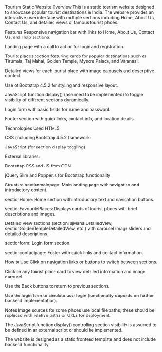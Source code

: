 Tourism Static Website
Overview
This is a static tourism website designed to showcase popular tourist destinations in India. The website provides an interactive user interface with multiple sections including Home, About Us, Contact Us, and detailed views of famous tourist places.

Features
Responsive navigation bar with links to Home, About Us, Contact Us, and Help sections.

Landing page with a call to action for login and registration.

Tourist places section featuring cards for popular destinations such as Tirumala, Taj Mahal, Golden Temple, Mysore Palace, and Varanasi.

Detailed views for each tourist place with image carousels and descriptive content.

Use of Bootstrap 4.5.2 for styling and responsive layout.

JavaScript function display() (assumed to be implemented) to toggle visibility of different sections dynamically.

Login form with basic fields for name and password.

Footer section with quick links, contact info, and location details.

Technologies Used
HTML5

CSS (including Bootstrap 4.5.2 framework)

JavaScript (for section display toggling)

External libraries:

Bootstrap CSS and JS from CDN

jQuery Slim and Popper.js for Bootstrap functionality

Structure
sectionmainpage: Main landing page with navigation and introductory content.

sectionHome: Home section with introductory text and navigation buttons.

sectionFavouritePlaces: Displays cards of tourist places with brief descriptions and images.

Detailed view sections (sectionTajMahalDetailedView, sectionGoldenTempleDetailedView, etc.) with carousel image sliders and detailed descriptions.

sectionform: Login form section.

sectioncontactpage: Footer with quick links and contact information.

How to Use
Click on navigation links or buttons to switch between sections.

Click on any tourist place card to view detailed information and image carousel.

Use the Back buttons to return to previous sections.

Use the login form to simulate user login (functionality depends on further backend implementation).

Notes
Image sources for some places use local file paths; these should be replaced with relative paths or URLs for deployment.

The JavaScript function display() controlling section visibility is assumed to be defined in an external script or should be implemented.

The website is designed as a static frontend template and does not include backend functionality.
